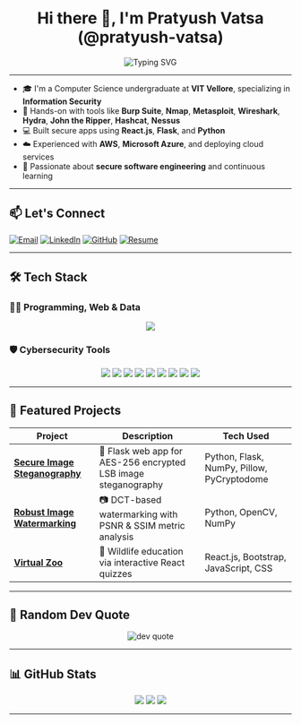 <h1 align="center">Hi there 👋, I'm Pratyush Vatsa (@pratyush-vatsa)</h1>

<div align="center">
  <img src="https://readme-typing-svg.demolab.com?font=Fira+Code&size=20&pause=1000&color=58A6FF&width=700&lines=Cybersecurity+Enthusiast+%7C+Full-Stack+Developer;Cloud+Explorer+%7C+CS+Undergrad+at+VIT;Building+Secure+and+Scalable+Solutions" alt="Typing SVG" />
</div>

---

- 🎓 I'm a Computer Science undergraduate at **VIT Vellore**, specializing in **Information Security**
- 🔐 Hands-on with tools like **Burp Suite**, **Nmap**, **Metasploit**, **Wireshark**, **Hydra**, **John the Ripper**, **Hashcat**, **Nessus**
- 💻 Built secure apps using **React.js**, **Flask**, and **Python**
- ☁️ Experienced with **AWS**, **Microsoft Azure**, and deploying cloud services
- 🚀 Passionate about **secure software engineering** and continuous learning

---

## 📫 Let's Connect

[![Email](https://img.shields.io/badge/Email-%23117ACA.svg?style=for-the-badge&logo=gmail&logoColor=white)](mailto:pratyushvatsa11@gmail.com)
[![LinkedIn](https://img.shields.io/badge/LinkedIn-%230077B5.svg?style=for-the-badge&logo=linkedin&logoColor=white)](https://www.linkedin.com/in/pratyush-vatsa)
[![GitHub](https://img.shields.io/badge/GitHub-%23181717.svg?style=for-the-badge&logo=github&logoColor=white)](https://github.com/pratyush-vatsa)
[![Resume](https://img.shields.io/badge/Resume-%23666666.svg?style=for-the-badge&logo=readme&logoColor=white)](https://pratyushvatsa.tiiny.site/)

---

## 🛠 Tech Stack

### 👨‍💻 Programming, Web & Data

<p align="center">
  <img src="https://skillicons.dev/icons?i=c,cpp,python,r,js,html,css,react,nodejs,express,flask,tailwind,bootstrap,figma,mysql,sqlite,aws,azure,git,vscode,postman,opencv,numpy,pandas,matplotlib,scikit-learn,plotly,linux" />
</p>

### 🛡️ Cybersecurity Tools

<p align="center">
  <img src="https://img.shields.io/badge/Metasploit-2E3A59?style=for-the-badge&logo=metasploit&logoColor=white" />
  <img src="https://img.shields.io/badge/Nmap-214478?style=for-the-badge&logo=nmap&logoColor=white" />
  <img src="https://img.shields.io/badge/Wireshark-1679A7?style=for-the-badge&logo=wireshark&logoColor=white" />
  <img src="https://img.shields.io/badge/Burp%20Suite-F37626?style=for-the-badge&logo=burpsuite&logoColor=white" />
  <img src="https://img.shields.io/badge/Nessus-00758F?style=for-the-badge&logo=tenable&logoColor=white" />
  <img src="https://img.shields.io/badge/Hydra-222222?style=for-the-badge&logo=gnometerminal&logoColor=white" />
  <img src="https://img.shields.io/badge/Hashcat-5A5A5A?style=for-the-badge&logo=hashnode&logoColor=white" />
  <img src="https://img.shields.io/badge/John%20the%20Ripper-0B0B0B?style=for-the-badge&logo=linux&logoColor=white" />
  <img src="https://img.shields.io/badge/PyCryptodome-343A40?style=for-the-badge&logo=python&logoColor=white" />
</p>

---

## 🌟 Featured Projects

| Project | Description | Tech Used |
|--------|-------------|-----------|
| [**Secure Image Steganography**](https://github.com/pratyush-vatsa/Stegnography-Project.git) | 🔐 Flask web app for AES-256 encrypted LSB image steganography | Python, Flask, NumPy, Pillow, PyCryptodome |
| [**Robust Image Watermarking**](https://github.com/pratyush-vatsa/Robust-Digital-Image-Watermarking-Performance-Analysis-.git) | 📷 DCT-based watermarking with PSNR & SSIM metric analysis | Python, OpenCV, NumPy |
| [**Virtual Zoo**](https://github.com/pratyush-vatsa/Virtualzoo) | 🐾 Wildlife education via interactive React quizzes | React.js, Bootstrap, JavaScript, CSS |

---

## 💬 Random Dev Quote

<p align="center">
  <img src="https://quotes-github-readme.vercel.app/api?type=horizontal&theme=dark" alt="dev quote" />
</p>

---

## 📊 GitHub Stats

<p align="center">
  <img src="https://github-readme-stats.vercel.app/api?username=pratyush-vatsa&show_icons=true&theme=github_dark&count_private=true" />
  <img src="https://streak-stats.demolab.com?user=pratyush-vatsa&theme=github-dark-blue" />
  <img src="https://github-readme-stats.vercel.app/api/top-langs/?username=pratyush-vatsa&layout=compact&theme=github_dark" />
</p>

---

<!---
pratyush-vatsa/pratyush-vatsa is a ✨ special ✨ repository because its `README.md` (this file) appears on your GitHub profile.
--->
